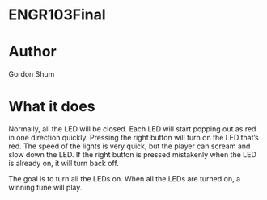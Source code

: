# ENGR103Final

# Author
  Gordon Shum
  
# What it does
  Normally, all the LED will be closed. Each LED will start popping out as red in one direction quickly. Pressing the right button will turn on the LED that’s red. The speed of the lights is very quick, but the player can scream and slow down the LED. If the right button is pressed mistakenly when the LED is already on, it will turn back off.

The goal is to turn all the LEDs on. When all the LEDs are turned on, a winning tune will play.

